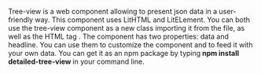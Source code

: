 Tree-view is a web component allowing to present json data in a user-friendly way. This component uses LitHTML and LitELement. You can both use the tree-view component as a new class importing it from the file, as well as the HTML tag <tree-view>. The component has two properties: data and headline. You can use them to customize the component and to feed it with your own data.
  You can get it as an npm package by typing<b> npm install detailed-tree-view </b>in your command line. 
